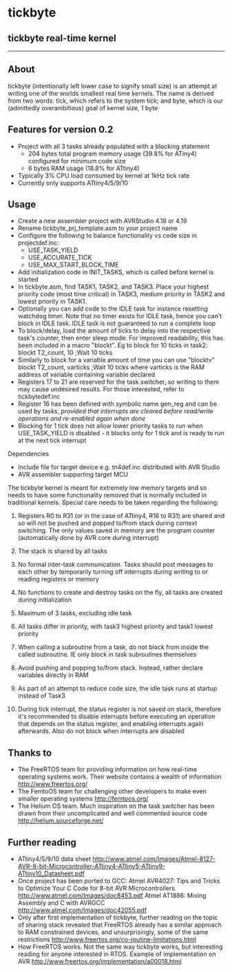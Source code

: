 # tickbyte
## tickbyte real-time kernel
-------------------------------------------------------------------------------
## About
tickbyte (intentionally left lower case to signify small size) is an attempt at
writing one of the worlds smallest real time kernels. The name is derived from
two words: tick, which refers to the system tick; and byte, which is our
(admittedly overambitious) goal of kernel size, 1 byte


## Features for version 0.2
* Project with all 3 tasks already populated with a blocking statement
  - 204 bytes total program memory usage (39.8% for ATiny4) configured for
    minimum code size
  - 6 bytes RAM usage (18.8% for ATtiny4)
* Typically 3% CPU load consumed by kernel at 1kHz tick rate
* Currently only supports ATtiny4/5/9/10


## Usage
* Create a new assembler project with AVRStudio 4.18 or 4.19
* Rename tickbyte_prj_template.asm to your project name
* Configure the following to balance functionality vs code size in
  projectdef.inc:
  - USE_TASK_YIELD
  - USE_ACCURATE_TICK
  - USE_MAX_START_BLOCK_TIME
* Add initialization code in INIT_TASKS, which is called before kernel is
  started
* In tickbyte.asm, find TASK1, TASK2, and TASK3. Place your highest priority
  code (most time critical) in TASK3, medium priority in TASK2 and lowest
  priority in TASK1.
* Optionally you can add code to the IDLE task for instance resetting watchdog
  timer. Note that no timer exists for IDLE task, hence you can't block in IDLE
  task. IDLE task is not guaranteed to run a complete loop
* To block/delay, load the amount of ticks to delay into the respective task's
  counter, then enter sleep mode. For improved readability, this has been
  included in a macro "blockt". Eg to block for 10 ticks in task2:
  blockt	T2_count,	10			;Wait 10 ticks
* Similarly to block for a variable amount of time you can use "blocktv"
  blockt	T2_count,	varticks	;Wait 10 ticks
  where varticks is the RAM address of variable containing variable declared
* Registers 17 to 21 are reserved for the task switcher, so writing to them may
  cause undesired results. For those interested, refer to tickbytedef.inc
* Register 16 has been defined with symbolic name gen_reg and can be used by
  tasks, *provided that interrupts are cleared before read/write operations and
  re-enabled again when done*
* Blocking for 1 tick does not allow lower priority tasks to run when
  USE_TASK_YIELD is disabled - it blocks only for 1 tick and is ready to run at
  the next tick interrupt


Dependencies
* Include file for target device e.g. tn4def.inc distributed with AVR Studio
* AVR assembler supporting target MCU


The tickbyte kernel is meant for extremely low memory targets and so needs to
have some functionality removed that is normally included in traditional
kernels. Special care needs to be taken regarding the following:

1. Registers R0 to R31 (or in the case of ATtiny4, R16 to R31) are shared and
so will not be pushed and popped to/from stack during context switching. The
only values saved in memory are the program counter (automatically done by AVR
core during interrupt)

2. The stack is shared by all tasks

3. No formal inter-task communication. Tasks should post messages to each
other by temporarily turning off interrupts during writing to or reading
registers or memory

4. No functions to create and destroy tasks on the fly, all tasks are created
during initialization

5. Maximum of 3 tasks, excluding idle task

6. All tasks differ in priority, with task3 highest priority and task1 lowest
priority

7. When calling a subroutine from a task, do not block from inside the called
subroutine. IE only block in task subroutines themselves

8. Avoid pushing and popping to/from stack. Instead, rather declare variables
directly in RAM

9. As part of an attempt to reduce code size, the idle task runs at startup
instead of Task3

10. During tick interrupt, the status register is not saved on stack,
therefore it's recommended to disable interrupts before executing an operation
that depends on the status register, and enabling interrupts again afterwards.
Also do not block when interrupts are disabled


## Thanks to
* The FreeRTOS team for providing information on how real-time operating
  systems work. Their website contains a wealth of information
  http://www.freertos.org/
* The FemtoOS team for challenging other developers to make even smaller
  operating systems
  http://femtoos.org/
* The Helium OS team. Much inspiration on the task switcher has been drawn from
  their uncomplicated and well commented source code
  http://helium.sourceforge.net/


## Further reading
* ATtiny4/5/9/10 data sheet
  http://www.atmel.com/Images/Atmel-8127-AVR-8-bit-Microcontroller-ATtiny4-ATtiny5-ATtiny9-ATtiny10_Datasheet.pdf
* Once project has been ported to GCC:
  Atmel AVR4027: Tips and Tricks to Optimize Your C Code for 8-bit AVR Microcontrollers
  http://www.atmel.com/Images/doc8453.pdf
  Atmel AT1886: Mixing Assembly and C with AVRGCC 
  http://www.atmel.com/Images/doc42055.pdf
* Only after first implementation of tickbyte, further reading on the topic of
  sharing stack revealed that FreeRTOS already has a similar approach to RAM
  constrained devices, and unsurprisingly, some of the same restrictions
  http://www.freertos.org/co-routine-limitations.html
* How FreeRTOS works. Not the same way tickbyte works, but interesting reading
  for anyone interested in RTOS. Example of implementation on AVR
  http://www.freertos.org/implementation/a00018.html
